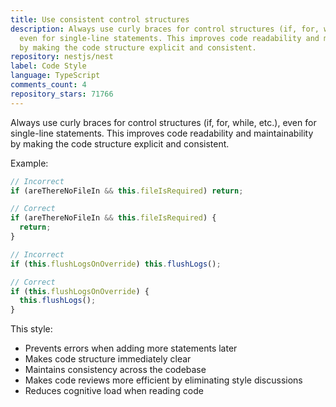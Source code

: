 ```yaml
---
title: Use consistent control structures
description: Always use curly braces for control structures (if, for, while, etc.),
  even for single-line statements. This improves code readability and maintainability
  by making the code structure explicit and consistent.
repository: nestjs/nest
label: Code Style
language: TypeScript
comments_count: 4
repository_stars: 71766
---
```


Always use curly braces for control structures (if, for, while, etc.), even for single-line statements. This improves code readability and maintainability by making the code structure explicit and consistent.

Example:
```typescript
// Incorrect
if (areThereNoFileIn && this.fileIsRequired) return;

// Correct
if (areThereNoFileIn && this.fileIsRequired) {
  return;
}

// Incorrect
if (this.flushLogsOnOverride) this.flushLogs();

// Correct
if (this.flushLogsOnOverride) {
  this.flushLogs();
}
```

This style:
- Prevents errors when adding more statements later
- Makes code structure immediately clear
- Maintains consistency across the codebase
- Makes code reviews more efficient by eliminating style discussions
- Reduces cognitive load when reading code